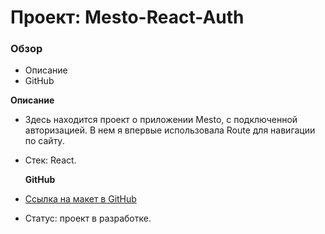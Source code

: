 # Проект: Mesto-React-Auth

### Обзор

- Описание
- GitHub

**Описание**

- Здесь находится проект о приложении Mesto, с подключенной авторизацией. В нем я впервые использовала Route для навигации по сайту. 
- Стек: React.

  **GitHub**

- [Ссылка на макет в GitHub](https://marylaf.github.io/react-mesto-auth/index.html)
- Статус: проект в разработке. 
